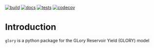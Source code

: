 [![build](https://github.com/JGCRI/glory/actions/workflows/build.yml/badge.svg)](https://github.com/JGCRI/glory/actions/workflows/build.yml)
[![docs](https://github.com/JGCRI/glory/actions/workflows/docs.yml/badge.svg)](https://github.com/JGCRI/glory/actions/workflows/docs.yml)
[![tests](https://github.com/JGCRI/glory/actions/workflows/test.yml/badge.svg)](https://github.com/JGCRI/glory/actions/workflows/test.yml)
[![codecov](https://codecov.io/gh/JGCRI/glory/branch/main/graph/badge.svg?token=2EWDAQI07B)](https://codecov.io/gh/JGCRI/glory)

# Introduction

`glory` is a python package for the GLory Reservoir Yield (GLORY) model




